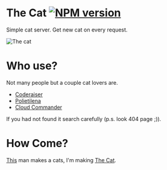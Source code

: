 The Cat [![NPM version][NPMIMGURL]][NPMURL]
===============
[NPMIMGURL]:                https://badge.fury.io/js/thecat.png
[NPMURL]:                   https://npmjs.org/package/thecat
Simple cat server. Get new cat on every request.

![The cat](http://cat.cloudcmd.io/cat.png "The Cat")

Who use?
===============
Not many people but a couple cat lovers are.

- [Coderaiser](http://coderaiser.github.io "Coderaiser")
- [Polietilena](http://polietilena.github.io "Polietilena")
- [Cloud Commander](http://cloudcmd.io "Cloud Commander")

If you had not found it search carefully (p.s. look 404 page ;)).

How Come?
===============
[This](http://iconka.com/ "Iconka") man makes a cats, I'm making [The Cat](http://coderaiser.github.io/thecat).
